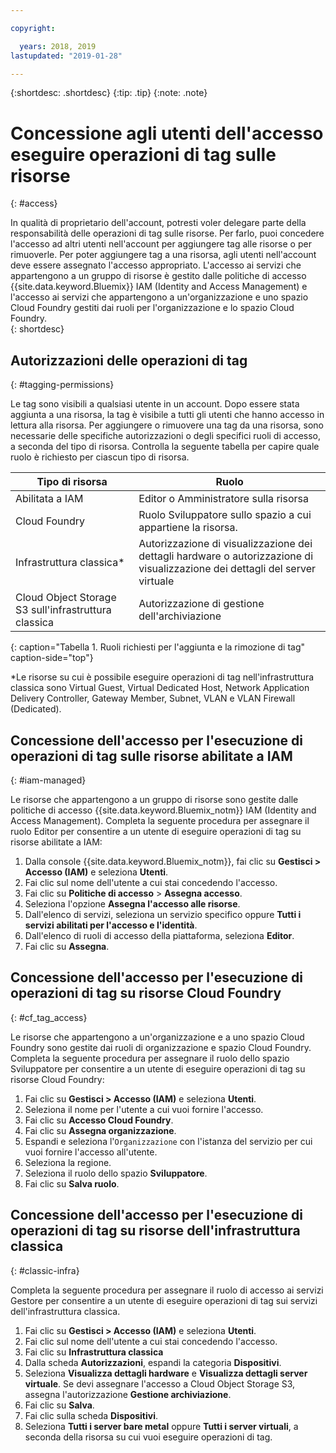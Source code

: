 ```yaml
---

copyright:

  years: 2018, 2019
lastupdated: "2019-01-28"

---
```


{:shortdesc: .shortdesc}
{:tip: .tip}
{:note: .note}


# Concessione agli utenti dell'accesso eseguire operazioni di tag sulle risorse	
{: #access}	
	
In qualità di proprietario dell'account, potresti voler delegare parte della responsabilità delle operazioni di tag sulle risorse. Per farlo, puoi concedere l'accesso ad altri utenti nell'account per aggiungere tag alle risorse o per rimuoverle. Per poter aggiungere tag a una risorsa, agli utenti nell'account deve essere assegnato l'accesso appropriato. L'accesso ai servizi che appartengono a un gruppo di risorse è gestito dalle politiche di accesso {{site.data.keyword.Bluemix}} IAM (Identity and Access Management) e l'accesso ai servizi che appartengono a un'organizzazione e uno spazio Cloud Foundry gestiti dai ruoli per l'organizzazione e lo spazio Cloud Foundry.	
{: shortdesc}

## Autorizzazioni delle operazioni di tag
{: #tagging-permissions}

Le tag sono visibili a qualsiasi utente in un account. Dopo essere stata aggiunta a una risorsa, la tag è visibile a tutti gli utenti che hanno accesso in lettura alla risorsa. Per aggiungere o rimuovere una tag da una risorsa, sono necessarie delle specifiche autorizzazioni o degli specifici ruoli di accesso, a seconda del tipo di risorsa. Controlla la seguente tabella per capire quale ruolo è richiesto per ciascun tipo di risorsa. 


| Tipo di risorsa | Ruolo |
|--------|---------------|
| Abilitata a IAM | Editor o Amministratore sulla risorsa | 
| Cloud Foundry | Ruolo Sviluppatore sullo spazio a cui appartiene la risorsa.  | 
| Infrastruttura classica*| Autorizzazione di visualizzazione dei dettagli hardware o autorizzazione di visualizzazione dei dettagli del server virtuale |
| Cloud Object Storage S3 sull'infrastruttura classica | Autorizzazione di gestione dell'archiviazione |
{: caption="Tabella 1. Ruoli richiesti per l'aggiunta e la rimozione di tag" caption-side="top"}

*Le risorse su cui è possibile eseguire operazioni di tag nell'infrastruttura classica sono Virtual Guest, Virtual Dedicated Host, Network Application Delivery Controller, Gateway Member, Subnet, VLAN e VLAN Firewall (Dedicated).


## Concessione dell'accesso per l'esecuzione di operazioni di tag sulle risorse abilitate a IAM
{: #iam-managed}

Le risorse che appartengono a un gruppo di risorse sono gestite dalle politiche di accesso {{site.data.keyword.Bluemix_notm}} IAM (Identity and Access Management). Completa la seguente procedura per assegnare il ruolo Editor per consentire a un utente di eseguire operazioni di tag su risorse abilitate a IAM:

  1. Dalla console {{site.data.keyword.Bluemix_notm}}, fai clic su **Gestisci > Accesso (IAM)** e seleziona **Utenti**.
  2. Fai clic sul nome dell'utente a cui stai concedendo l'accesso. 
  3. Fai clic su **Politiche di accesso** > **Assegna accesso**.
  4. Seleziona l'opzione **Assegna l'accesso alle risorse**.
  5. Dall'elenco di servizi, seleziona un servizio specifico oppure **Tutti i servizi abilitati per l'accesso e l'identità**.
  6. Dall'elenco di ruoli di accesso della piattaforma, seleziona **Editor**. 
  7. Fai clic su **Assegna**.

## Concessione dell'accesso per l'esecuzione di operazioni di tag su risorse Cloud Foundry
{: #cf_tag_access}

Le risorse che appartengono a un'organizzazione e a uno spazio Cloud Foundry sono gestite dai ruoli di organizzazione e spazio Cloud Foundry. Completa la seguente procedura per assegnare il ruolo dello spazio Sviluppatore per consentire a un utente di eseguire operazioni di tag su risorse Cloud Foundry:

 1. Fai clic su **Gestisci > Accesso (IAM)** e seleziona **Utenti**.
2. Seleziona il nome per l'utente a cui vuoi fornire l'accesso.
3. Fai clic su **Accesso Cloud Foundry**. 
4. Fai clic su **Assegna organizzazione**.
5. Espandi e seleziona l'`Organizzazione` con l'istanza del servizio per cui vuoi fornire l'accesso all'utente. 
6. Seleziona la regione. 
7. Seleziona il ruolo dello spazio **Sviluppatore**.
8. Fai clic su **Salva ruolo**.

## Concessione dell'accesso per l'esecuzione di operazioni di tag su risorse dell'infrastruttura classica
{: #classic-infra}

Completa la seguente procedura per assegnare il ruolo di accesso ai servizi Gestore per consentire a un utente di eseguire operazioni di tag sui servizi dell'infrastruttura classica.

  1. Fai clic su **Gestisci > Accesso (IAM)** e seleziona **Utenti**.
  2. Fai clic sul nome dell'utente a cui stai concedendo l'accesso.
  3. Fai clic su **Infrastruttura classica**
  4. Dalla scheda **Autorizzazioni**, espandi la categoria **Dispositivi**.
  5. Seleziona **Visualizza dettagli hardware** e **Visualizza dettagli server virtuale**. Se devi assegnare l'accesso a Cloud Object Storage S3, assegna l'autorizzazione **Gestione archiviazione**.
  6. Fai clic su **Salva**.
  7. Fai clic sulla scheda **Dispositivi**.
  8. Seleziona **Tutti i server bare metal** oppure **Tutti i server virtuali**, a seconda della risorsa su cui vuoi eseguire operazioni di tag.

